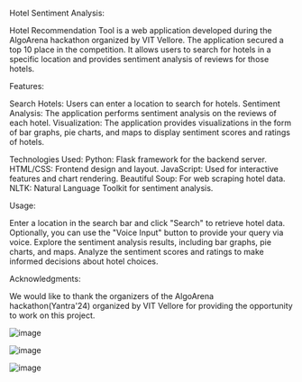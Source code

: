 Hotel Sentiment Analysis:

Hotel Recommendation Tool is a web application developed during the AlgoArena hackathon organized by VIT Vellore. The application secured a top 10 place in the competition. It allows users to search for hotels in a specific location and provides sentiment analysis of reviews for those hotels.

Features:

Search Hotels: Users can enter a location to search for hotels.
Sentiment Analysis: The application performs sentiment analysis on the reviews of each hotel.
Visualization: The application provides visualizations in the form of bar graphs, pie charts, and maps to display sentiment scores and ratings of hotels.

Technologies Used:
Python: Flask framework for the backend server.
HTML/CSS: Frontend design and layout.
JavaScript: Used for interactive features and chart rendering.
Beautiful Soup: For web scraping hotel data.
NLTK: Natural Language Toolkit for sentiment analysis.

Usage:

Enter a location in the search bar and click "Search" to retrieve hotel data.
Optionally, you can use the "Voice Input" button to provide your query via voice.
Explore the sentiment analysis results, including bar graphs, pie charts, and maps.
Analyze the sentiment scores and ratings to make informed decisions about hotel choices.

Acknowledgments:

We would like to thank the organizers of the AlgoArena hackathon(Yantra'24) organized by VIT Vellore for providing the opportunity to work on this project.

![image](https://github.com/user-attachments/assets/e77cc4e7-84b7-464d-af16-11d7c7b45d7d)

![image](https://github.com/user-attachments/assets/0fb22607-39eb-48e9-b0ce-d9b96cf7a883)

![image](https://github.com/user-attachments/assets/ed0a1ded-0878-40da-ab4b-68dce31d2814)


